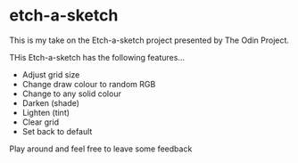 # etch-a-sketch

This is my take on the Etch-a-sketch project presented by The Odin Project.

THis Etch-a-sketch has the following features...

- Adjust grid size
- Change draw colour to random RGB
- Change to any solid colour
- Darken (shade) 
- Lighten (tint)
- Clear grid
- Set back to default

Play around and feel free to leave some feedback
